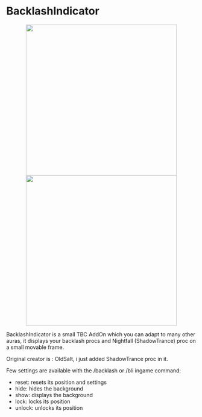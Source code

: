 # BacklashIndicator
<p align="center">
  <img src="https://i.imgur.com/uC2WRqU.jpg" width="400"/>
  <img src="https://i.imgur.com/nbvKfls.jpg" width="400"/>
</p>

BacklashIndicator is a small TBC AddOn which you can adapt to many other auras, it displays your backlash procs and Nightfall (ShadowTrance) proc on a small movable frame.

Original creator is : OldSalt, i just added ShadowTrance proc in it.

Few settings are available with the /backlash or /bli ingame command:
- reset: resets its position and settings
- hide: hides the background
- show: displays the background
- lock: locks its position
- unlock: unlocks its position
